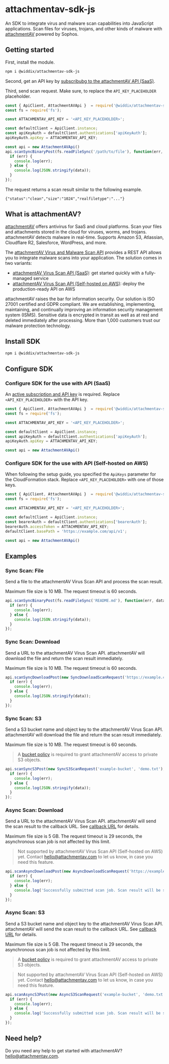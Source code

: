 # attachmentav-sdk-js

An SDK to integrate virus and malware scan capabilities into JavaScript applications. Scan files for viruses, trojans, and other kinds of malware with [attachmentAV](https://attachmentav.com) powered by Sophos.

## Getting started

First, install the module.

```sh
npm i @widdix/attachmentav-sdk-js
```

Second, get an API key by [subscribubg to the attachmentAV API (SaaS)](https://attachmentav.com/subscribe/api/).

Third, send scan request. Make sure, to replace the `API_KEY_PLACEHOLDER` placeholder.

```js
const { ApiClient, AttachmentAVApi }  = require('@widdix/attachmentav-sdk-js');
const fs = require('fs');

const ATTACHMENTAV_API_KEY = '<API_KEY_PLACEHOLDER>';

const defaultClient = ApiClient.instance;
const apiKeyAuth = defaultClient.authentications['apiKeyAuth'];
apiKeyAuth.apiKey = ATTACHMENTAV_API_KEY;

const api = new AttachmentAVApi()
api.scanSyncBinaryPost(fs.readFileSync('/path/to/file'), function(err, data, response) {
  if (err) {
    console.log(err);
  } else {
    console.log(JSON.stringify(data));
  }
});
```

The request returns a scan result similar to the following example.

```
{"status":"clean","size":"1024","realfiletype":"..."}
```

## What is attachmentAV?

[attachmentAV](https://attachmentav.com) offers antivirus for SaaS and cloud platforms. Scan your files and attachments stored in the cloud for viruses, worms, and trojans. attachmentAV detects malware in real-time. Supports Amazon S3, Atlassian, Cloudflare R2, Salesforce, WordPress, and more.

The [attachmentAV Virus and Malware Scan API](https://attachmentav.com/solution/virus-malware-scan-api/) provides a REST API allows you to integrate malware scans into your application. The solution comes in two variants:

* [attachmentAV Virus Scan API (SaaS)](https://attachmentav.com/help/virus-malware-scan-api/setup-guide/): get started quickly with a fully-managed service
* [attachmentAV Virus Scan API (Self-hosted on AWS)](https://attachmentav.com/help/virus-malware-scan-api-aws/setup-guide/): deploy the production-ready API on AWS

attachmentAV raises the bar for information security. Our solution is ISO 27001 certified and GDPR compliant. We are establishing, implementing, maintaining, and continually improving an information security management system (ISMS). Sensitive data is encrypted in transit as well as at rest and deleted immediately after processing. More than 1,000 customers trust our malware protection technology.

## Install SDK

```sh
npm i @widdix/attachmentav-sdk-js
```

## Configure SDK

### Configure SDK for the use with API (SaaS)

An [active subscription and API key](https://attachmentav.com/help/virus-malware-scan-api/setup-guide/#api-key) is required. Replace `<API_KEY_PLACEHOLDER>` with the API key.

```javascript
const { ApiClient, AttachmentAVApi }  = require('@widdix/attachmentav-sdk-js');
const fs = require('fs');

const ATTACHMENTAV_API_KEY = '<API_KEY_PLACEHOLDER>';

const defaultClient = ApiClient.instance;
const apiKeyAuth = defaultClient.authentications['apiKeyAuth'];
apiKeyAuth.apiKey = ATTACHMENTAV_API_KEY;

const api = new AttachmentAVApi()
```

### Configure SDK for the use with API (Self-hosted on AWS)

When following the setup guide, you specified the `ApiKeys` parameter for the CloudFormation stack. Replace `<API_KEY_PLACEHOLDER>` with one of those keys. 

```javascript
const { ApiClient, AttachmentAVApi }  = require('@widdix/attachmentav-sdk-js');
const fs = require('fs');

const ATTACHMENTAV_API_KEY = '<API_KEY_PLACEHOLDER>';

const defaultClient = ApiClient.instance;
const bearerAuth = defaultClient.authentications['bearerAuth'];
bearerAuth.accessToken = ATTACHMENTAV_API_KEY;
defaultClient.basePath = 'https://example.com/api/v1';

const api = new AttachmentAVApi()
```

## Examples


### Sync Scan: File

Send a file to the attachmentAV Virus Scan API and process the scan result.

Maximum file size is 10 MB. The request timeout is 60 seconds.


```javascript
api.scanSyncBinaryPost(fs.readFileSync('README.md'), function(err, data, response) {
  if (err) {
    console.log(err);
  } else {
    console.log(JSON.stringify(data));
  }
});
```

### Sync Scan: Download

Send a URL to the attachmentAV Virus Scan API. attachmentAV will download the file and return the scan result immediately.

Maximum file size is 10 MB. The request timeout is 60 seconds.


```javascript
api.scanSyncDownloadPost(new SyncDownloadScanRequest('https://example.com/download.txt'), function(err, data, response) {
  if (err) {
    console.log(err);
  } else {
    console.log(JSON.stringify(data));
  }
});
```

### Sync Scan: S3

Send a S3 bucket name and object key to the attachmentAV Virus Scan API. attachmentAV will download the file and return the scan result immediately.

Maximum file size is 10 MB. The request timeout is 60 seconds.

> A [bucket policy](https://attachmentav.com/help/virus-malware-scan-api/setup-guide/#s3-bucket-policy) is required to grant attachmentAV access to private S3 objects.

```javascript
api.scanSyncS3Post(new SyncS3ScanRequest('example-bucket', 'demo.txt'), function(err, data, response) {
  if (err) {
    console.log(err);
  } else {
    console.log(JSON.stringify(data));
  }
});
```

### Async Scan: Download

Send a URL to the attachmentAV Virus Scan API. attachmentAV will send the scan result to the callback URL. See [callback URL](https://attachmentav.com/help/virus-malware-scan-api/setup-guide/#callback-url) for details.

Maximum file size is 5 GB. The request timeout is 29 seconds, the asynchronous scan job is not affected by this limit.

> Not supported by attachmentAV Virus Scan API (Self-hosted on AWS) yet. Contact [hello@attachmentav.com](hello@attachmentav.com) to let us know, in case you need this feature. 

```javascript
api.scanAsyncDownloadPost(new AsyncDownloadScanRequest('https://example.com/download.txt', 'https://example.com/callback'), function(err, data, response) {
  if (err) {
    console.log(err);
  } else {
    console.log('Successfully submitted scan job. Scan result will be sent to callback URL.');
  }
});
```

### Async Scan: S3

Send a S3 bucket name and object key to the attachmentAV Virus Scan API.  attachmentAV will send the scan result to the callback URL. See [callback URL](https://attachmentav.com/help/virus-malware-scan-api/setup-guide/#callback-url) for details.

Maximum file size is 5 GB. The request timeout is 29 seconds, the asynchronous scan job is not affected by this limit.

> A [bucket policy](https://attachmentav.com/help/virus-malware-scan-api/setup-guide/#s3-bucket-policy) is required to grant attachmentAV access to private S3 objects.

> Not supported by attachmentAV Virus Scan API (Self-hosted on AWS) yet. Contact [hello@attachmentav.com](hello@attachmentav.com) to let us know, in case you need this feature.

```javascript
api.scanAsyncS3Post(new AsyncS3ScanRequest('example-bucket', 'demo.txt', 'https://example.com/callback'), function(err, data, response) {
  if (err) {
    console.log(err);
  } else {
    console.log('Successfully submitted scan job. Scan result will be sent to callback URL.');
  }
});
```

## Need help?

Do you need any help to get started with attachmentAV? [hello@attachmentav.com](mailto:hello@attachmentav.com).

